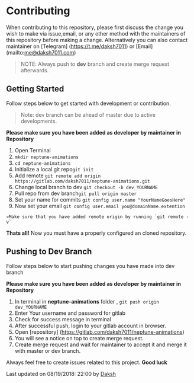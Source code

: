 # Contributing

When contributing to this repository, please first discuss the change you wish 
to make via issue,email, or any other method with the maintainers of this repository 
before making a change.
Alternatively you can also contact maintainer on [Telegram] (https://t.me/daksh7011) 
or [Email] (mailto:me@daksh7011.com)
>NOTE: Always push to **dev** branch and create merge request afterwards.

## Getting Started
  Follow steps below to get started with development or contribution.
  >Note: dev branch can be ahead of master due to active developments.

  **Please make sure you have been added as developer by maintainer in Repository**
  1.  Open Terminal
  2. `mkdir neptune-animations`
  3. `cd neptune-animations`
  4. Initialize a local git repo`git init`
  5. Add remote `git remote add origin https://gitlab.com/daksh7011/neptune-animations.git`
  6. Change local branch to dev `git checkout -b dev_YOURNAME`
  6. Pull repo from dev branch`git pull origin master`
  7. Set your name for commits `git config user.name "YourNameGoesHere"`
  8. Now set your email `git config user.email you@domainName.extention`

    >Make sure that you have added remote origin by running `git remote -v`

  **Thats all!** Now you must have a properly configured an cloned repository.

## Pushing to Dev Branch
   Follow steps below to start pushing changes you have made into dev branch

   **Please make sure you have been added as developer by maintainer in Repository**
   
   1. In terminal in **neptune-animations** folder , `git push origin dev_YOURNAME`
   2. Enter Your username and password for gitlab
   3. Check for success message in terminal
   4. After successful push, login to your gitlab account in browser.
   5. Open [repository] (https://gitlab.com/daksh7011/neptune-animations)
   6. You will see a notice on top to create merge request.
   7. Create merge request and wait for maintainer to accept it and merge it with master or dev branch.
       
Always feel free to create issues related to this project.
**Good luck**

Last updated on 08/19/2018: 22:00 by [Daksh](https://gitlab.com/daksh7011)